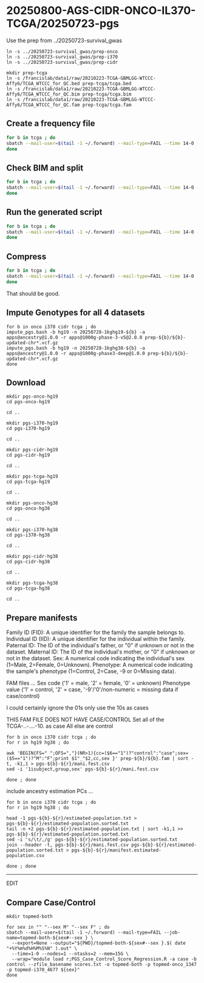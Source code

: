 
#	20250800-AGS-CIDR-ONCO-IL370-TCGA/20250723-pgs

Use the prep from ../20250723-survival_gwas


```
ln -s ../20250723-survival_gwas/prep-onco
ln -s ../20250723-survival_gwas/prep-i370
ln -s ../20250723-survival_gwas/prep-cidr

mkdir prep-tcga
ln -s /francislab/data1/raw/20210223-TCGA-GBMLGG-WTCCC-Affy6/TCGA_WTCCC_for_QC.bed prep-tcga/tcga.bed
ln -s /francislab/data1/raw/20210223-TCGA-GBMLGG-WTCCC-Affy6/TCGA_WTCCC_for_QC.bim prep-tcga/tcga.bim
ln -s /francislab/data1/raw/20210223-TCGA-GBMLGG-WTCCC-Affy6/TCGA_WTCCC_for_QC.fam prep-tcga/tcga.fam
```



##	Create a frequency file


```BASH
for b in tcga ; do
sbatch --mail-user=$(tail -1 ~/.forward) --mail-type=FAIL --time 14-0 --nodes=1 --ntasks=4 --mem=30G --export=None --job-name=${b}_freq --wrap="module load plink; plink --freq --bfile ${PWD}/prep-${b}/${b} --out ${PWD}/prep-${b}/${b};chmod -w ${PWD}/prep-${b}/${b}.frq" --out=${PWD}/prep-${b}/plink.create_frequency_file.log
done
```

##	Check BIM and split

```BASH
for b in tcga ; do
sbatch --mail-user=$(tail -1 ~/.forward) --mail-type=FAIL --time 14-0 --nodes=1 --ntasks=4 --mem=30G --export=None --job-name=${b}_check-bim --wrap="perl /francislab/data1/refs/Imputation/HRC-1000G-check-bim.pl --bim ${PWD}/prep-${b}/${b}.bim --frequency ${PWD}/prep-${b}/${b}.frq --ref /francislab/data1/refs/Imputation/HRC.r1-1.GRCh37.wgs.mac5.sites.tab --hrc" --out=${PWD}/prep-${b}/HRC-1000G-check-bim.pl.log
done
```

##	Run the generated script

```BASH
for b in tcga ; do
sbatch --mail-user=$(tail -1 ~/.forward) --mail-type=FAIL --time 14-0 --nodes=1 --ntasks=4 --mem=30G --export=None --job-name=${b}_run-plink --wrap="module load plink; sh ${PWD}/prep-${b}/Run-plink.sh;\rm ${PWD}/prep-${b}/TEMP*" --out=${PWD}/prep-${b}/Run-plink.sh.log
done
```

##	Compress

```BASH
for b in tcga ; do
sbatch --mail-user=$(tail -1 ~/.forward) --mail-type=FAIL --time 14-0 --nodes=1 --ntasks=4 --mem=30G --export=None --job-name=${b}_bgzip --wrap="module load htslib; bgzip ${PWD}/prep-${b}/*vcf; chmod a-w ${PWD}/prep-${b}/*{bim,bed,fam,vcf.gz}" --out=${PWD}/prep-${b}/bgzip.log
done
```

That should be good.


##	Impute Genotypes for all 4 datasets


```
for b in onco i370 cidr tcga ; do
impute_pgs.bash -b hg19 -n 20250728-1kghg19-${b} -a apps@ancestry@1.0.0 -r apps@1000g-phase-3-v5@2.0.0 prep-${b}/${b}-updated-chr*.vcf.gz
impute_pgs.bash -b hg19 -n 20250728-1kghg38-${b} -a apps@ancestry@1.0.0 -r apps@1000g-phase3-deep@1.0.0 prep-${b}/${b}-updated-chr*.vcf.gz
done
```




##	Download

```
mkdir pgs-onco-hg19
cd pgs-onco-hg19

cd ..

mkdir pgs-i370-hg19
cd pgs-i370-hg19

cd ..

mkdir pgs-cidr-hg19
cd pgs-cidr-hg19

cd ..

mkdir pgs-tcga-hg19
cd pgs-tcga-hg19

cd ..

mkdir pgs-onco-hg38
cd pgs-onco-hg38

cd ..

mkdir pgs-i370-hg38
cd pgs-i370-hg38

cd ..

mkdir pgs-cidr-hg38
cd pgs-cidr-hg38

cd ..

mkdir pgs-tcga-hg38
cd pgs-tcga-hg38

cd ..
```



##	Prepare manifests


Family ID (FID): A unique identifier for the family the sample belongs to.
Individual ID (IID): A unique identifier for the individual within the family.
Paternal ID: The ID of the individual's father, or "0" if unknown or not in the dataset.
Maternal ID: The ID of the individual's mother, or "0" if unknown or not in the dataset.
Sex: A numerical code indicating the individual's sex (1=Male, 2=Female, 0=Unknown).
Phenotype: A numerical code indicating the sample's phenotype (1=Control, 2=Case, -9 or 0=Missing data).

FAM files ...
Sex code ('1' = male, '2' = female, '0' = unknown)
Phenotype value ('1' = control, '2' = case, '-9'/'0'/non-numeric = missing data if case/control)



I could certainly ignore the 01s
only use the 10s as cases


THIS FAM FILE DOES NOT HAVE CASE/CONTROL
Set all of the TCGA-..-....-10. as case
All else are control


```
for b in onco i370 cidr tcga ; do
for r in hg19 hg38 ; do

awk 'BEGIN{FS=" ";OFS=","}(NR>1){cc=($6=="1")?"control":"case";sex=($5=="1")?"M":"F";print $1"_"$2,cc,sex }' prep-${b}/${b}.fam | sort -t, -k1,1 > pgs-${b}-${r}/mani.fest.csv
sed -i '1isubject,group,sex' pgs-${b}-${r}/mani.fest.csv

done ; done
```



include ancestry estimation PCs ...
```
for b in onco i370 cidr tcga ; do
for r in hg19 hg38 ; do

head -1 pgs-${b}-${r}/estimated-population.txt > pgs-${b}-${r}/estimated-population.sorted.txt
tail -n +2 pgs-${b}-${r}/estimated-population.txt | sort -k1,1 >> pgs-${b}-${r}/estimated-population.sorted.txt
sed -i 's/\t/,/g' pgs-${b}-${r}/estimated-population.sorted.txt
join --header -t, pgs-${b}-${r}/mani.fest.csv pgs-${b}-${r}/estimated-population.sorted.txt > pgs-${b}-${r}/manifest.estimated-population.csv

done ; done
```






---


EDIT


##	Compare Case/Control

```
mkdir topmed-both

for sex in "" "--sex M" "--sex F" ; do
sbatch --mail-user=$(tail -1 ~/.forward) --mail-type=FAIL --job-name=topmed-both-${sex#--sex } \
  --export=None --output="${PWD}/topmed-both-${sex#--sex }.$( date "+%Y%m%d%H%M%S%N" ).out" \
  --time=1-0 --nodes=1 --ntasks=2 --mem=15G \
  --wrap="module load r;PGS_Case_Control_Score_Regression.R -a case -b control --zfile_basename scores.txt -o topmed-both -p topmed-onco_1347 -p topmed-i370_4677 ${sex}"
done
```


